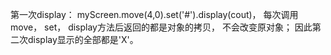 第一次display： myScreen.move(4,0).set('#').display(cout)， 每次调用move， set， display方法后返回的都是对象的拷贝， 不会改变原对象； 因此第二次display显示的全部都是'X'。